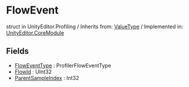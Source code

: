 # FlowEvent
struct in UnityEditor.Profiling
 / Inherits from: <a href="https://docs.unity3d.com/6000.1/Documentation/ScriptReference/ValueType.html">ValueType</a> / Implemented in: <a href="https://docs.unity3d.com/6000.1/Documentation/ScriptReference/UnityEditor.CoreModule.html">UnityEditor.CoreModule</a>

## Fields
- <a href="https://docs.unity3d.com/6000.1/Documentation/ScriptReference/FlowEvent-FlowEventType.html">FlowEventType</a> : ProfilerFlowEventType
- <a href="https://docs.unity3d.com/6000.1/Documentation/ScriptReference/FlowEvent-FlowId.html">FlowId</a> : UInt32
- <a href="https://docs.unity3d.com/6000.1/Documentation/ScriptReference/FlowEvent-ParentSampleIndex.html">ParentSampleIndex</a> : Int32
